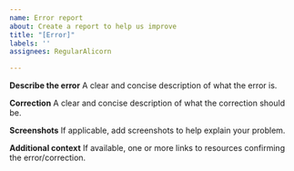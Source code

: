 ```yaml
---
name: Error report
about: Create a report to help us improve
title: "[Error]"
labels: ''
assignees: RegularAlicorn

---
```


**Describe the error**
A clear and concise description of what the error is.

**Correction**
A clear and concise description of what the correction should be.

**Screenshots**
If applicable, add screenshots to help explain your problem.

**Additional context**
If available, one or more links to resources confirming the error/correction.
